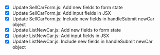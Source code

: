 - [x] Update SellCarForm.js: Add new fields to form state
- [x] Update SellCarForm.js: Add input fields in JSX
- [x] Update SellCarForm.js: Include new fields in handleSubmit newCar object
- [x] Update ListNewCar.js: Add new fields to form state
- [x] Update ListNewCar.js: Add input fields in JSX
- [x] Update ListNewCar.js: Include new fields in handleSubmit newCar object
